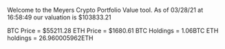 Welcome to the Meyers Crypto Portfolio Value tool. 
As of 03/28/21 at 16:58:49 our valuation is $103833.21 

BTC Price = $55211.28
 ETH Price = $1680.61
BTC Holdings = 1.06BTC
 ETH holdings = 26.960005962ETH 
